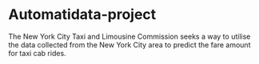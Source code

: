 # Automatidata-project
The New York City Taxi and Limousine Commission seeks a way to utilise the data collected from the New York City area to predict the fare amount for taxi cab rides.
